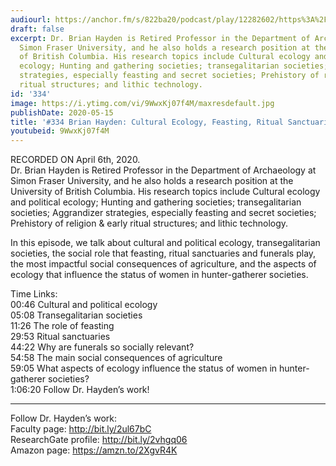 ```yaml
---
audiourl: https://anchor.fm/s/822ba20/podcast/play/12282602/https%3A%2F%2Fd3ctxlq1ktw2nl.cloudfront.net%2Fproduction%2F2020-3-11%2F63581294-44100-2-0622b22b4104d.m4a
draft: false
excerpt: Dr. Brian Hayden is Retired Professor in the Department of Archaeology at
  Simon Fraser University, and he also holds a research position at the University
  of British Columbia. His research topics include Cultural ecology and political
  ecology; Hunting and gathering societies; transegalitarian societies; Aggrandizer
  strategies, especially feasting and secret societies; Prehistory of religion & early
  ritual structures; and lithic technology.
id: '334'
image: https://i.ytimg.com/vi/9WwxKj07f4M/maxresdefault.jpg
publishDate: 2020-05-15
title: '#334 Brian Hayden: Cultural Ecology, Feasting, Ritual Sanctuaries, And Funerals'
youtubeid: 9WwxKj07f4M
---
```

<div class="timelinks">

RECORDED ON April 6th, 2020.  
Dr. Brian Hayden is Retired Professor in the Department of Archaeology at Simon Fraser University, and he also holds a research position at the University of British Columbia. His research topics include Cultural ecology and political ecology; Hunting and gathering societies; transegalitarian societies; Aggrandizer strategies, especially feasting and secret societies; Prehistory of religion & early ritual structures; and lithic technology.

In this episode, we talk about cultural and political ecology, transegalitarian societies, the social role that feasting, ritual sanctuaries and funerals play, the most impactful social consequences of agriculture, and the aspects of ecology that influence the status of women in hunter-gatherer societies.

Time Links:  
<time>00:46</time> Cultural and political ecology  
<time>05:08</time> Transegalitarian societies  
<time>11:26</time> The role of feasting  
<time>29:53</time> Ritual sanctuaries  
<time>44:22</time> Why are funerals so socially relevant?  
<time>54:58</time> The main social consequences of agriculture  
<time>59:05</time> What aspects of ecology influence the status of women in hunter-gatherer societies?  
<time>1:06:20</time> Follow Dr. Hayden’s work!

---

Follow Dr. Hayden’s work:  
Faculty page: http://bit.ly/2ul67bC  
ResearchGate profile: http://bit.ly/2vhgq06  
Amazon page: https://amzn.to/2XgvR4K
</div>

